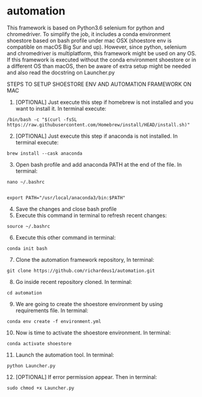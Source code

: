 # automation
This framework is based on Python3.6 selenium for python and chromedriver.
To simplify the job, it includes a conda environment shoestore based on bash
profile under mac OSX (shoestore env is compatible on macOS Big Sur and up). 
However, since python, selenium and chromedriver is multiplatform, this 
framework might be used on any OS. 
If this framework is executed without the conda environment shoestore or in a different OS than macOS, then 
be aware of extra setup might be needed and also read the docstring on Launcher.py

STEPS TO SETUP SHOESTORE ENV AND AUTOMATION FRAMEWORK ON MAC
1. [OPTIONAL] Just execute this step if homebrew is not installed and you want to install it.
In terminal execute:
```
/bin/bash -c "$(curl -fsSL https://raw.githubusercontent.com/Homebrew/install/HEAD/install.sh)"
```
2. [OPTIONAL] Just execute this step if anaconda is not installed.
In terminal execute:
```
brew install --cask anaconda
```
3. Open bash profile and add anaconda PATH at the end of the file. In terminal:
```
nano ~/.bashrc


export PATH="/usr/local/anaconda3/bin:$PATH"
```
4. Save the changes and close bash profile
5. Execute this command in terminal to refresh recent changes:
```
source ~/.bashrc
```
6. Execute this other command in terminal:
```
conda init bash
```
7. Clone the automation framework repository, In terminal:
```
git clone https://github.com/richardeus1/automation.git
```
8. Go inside recent repository cloned. In terminal:
```
cd automation
```
9. We are going to create the shoestore environment by using requirements file.
In terminal:
```
conda env create -f environment.yml
```
10. Now is time to activate the shoestore environment. In terminal:
```
conda activate shoestore
```
11. Launch the automation tool. In terminal:
```
python Launcher.py
```
12. [OPTIONAL] If error permission appear. Then in terminal:
```
sudo chmod +x Launcher.py
```
